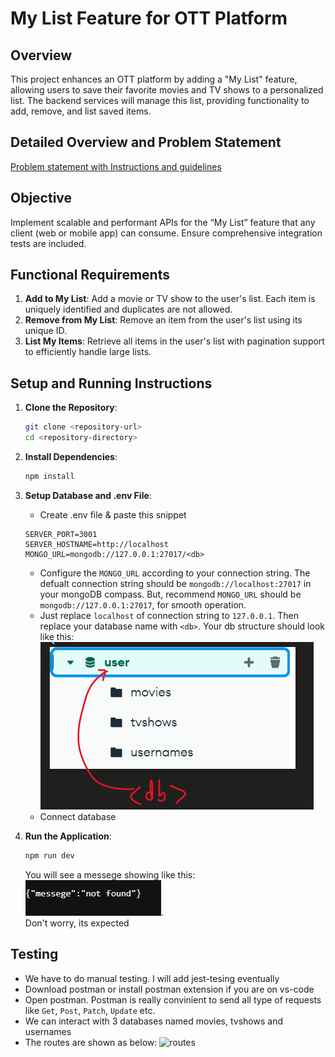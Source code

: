 # My List Feature for OTT Platform

## Overview
This project enhances an OTT platform by adding a "My List" feature, allowing users to save their favorite movies and TV shows to a personalized list. The backend services will manage this list, providing functionality to add, remove, and list saved items.

## Detailed Overview and Problem Statement
[Problem statement with Instructions and guidelines](https://github.com/BibekLakra91/stage-backend-mylist/blob/main/Build%20My%20List%20feature.pdf)
## Objective
Implement scalable and performant APIs for the “My List” feature that any client (web or mobile app) can consume. Ensure comprehensive integration tests are included.

## Functional Requirements

1. **Add to My List**: Add a movie or TV show to the user's list. Each item is uniquely identified and duplicates are not allowed.
2. **Remove from My List**: Remove an item from the user's list using its unique ID.
3. **List My Items**: Retrieve all items in the user's list with pagination support to efficiently handle large lists.

## Setup and Running Instructions

1. **Clone the Repository**:
    ```sh
    git clone <repository-url>
    cd <repository-directory>
    ```

2. **Install Dependencies**:
    ```sh
    npm install
    ```

3. **Setup Database and .env File**:
    - Create .env file & paste this snippet
    ```
    SERVER_PORT=3001
    SERVER_HOSTNAME=http://localhost
    MONGO_URL=mongodb://127.0.0.1:27017/<db>
    ```
    - Configure the `MONGO_URL` according to your connection string. The defualt connection string should be `mongodb://localhost:27017` in your mongoDB compass. But, recommend `MONGO_URL` should be `mongodb://127.0.0.1:27017`, for smooth operation. 
    - Just replace `localhost` of connection string to `127.0.0.1`. Then replace your database name with `<db>`. Your db structure should look like this: <br>
    ![db](https://github.com/BibekLakra91/stage-backend-mylist/blob/main/assets/db%20structure.png) 
    - Connect database
4. **Run the Application**:
    ```sh
    npm run dev
    ```
    You will see a messege showing like this:<br>
    ![output](https://github.com/BibekLakra91/stage-backend-mylist/blob/main/assets/run%20dev%20op.png). <br>Don't worry, its expected

## Testing
- We have to do manual testing. I will add jest-tesing eventually
- Download postman or install postman extension if you are on vs-code
- Open postman. Postman is really convinient to send all type of requests like `Get`, `Post`, `Patch`, `Update` etc.
- We can interact with 3 databases named movies, tvshows and usernames
- The routes are shown as below:
![routes](link)

<!-- ## Design Choices

- **Performance**: Optimized database queries and indexed frequently accessed fields to ensure quick data retrieval.
- **Scalability**: Implemented pagination in the "List My Items" API to handle large datasets efficiently.
- **Tech Stack**: Chose TypeScript for its strong typing and maintainability; MongoDB for its flexibility with hierarchical data.

## Assumptions

- Users are authenticated
- The initial dataset provided is sufficient for testing the feature.

By adhering to these guidelines and considerations, the "My List" feature will be robust, efficient, and ready for production deployment.

## Deployment
This is deployed using varcel -->